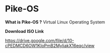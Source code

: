 # **Pike-OS**

**What is Pike-OS ?**
Virtual Linux Operating System

**Download ISO Link**

https://drive.google.com/file/d/10-cPEDMCD6OW1KIoPmB2MyliakX16eqc/view


